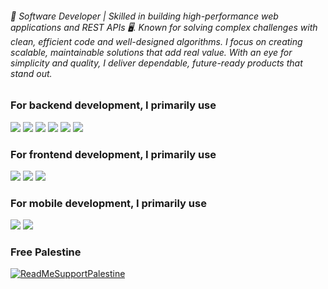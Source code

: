 ###### 🚀 Software Developer | Skilled in building high-performance web applications and REST APIs 🖥️. Known for solving complex challenges with clean, efficient code and well-designed algorithms. I focus on creating scalable, maintainable solutions that add real value. With an eye for simplicity and quality, I deliver dependable, future-ready products that stand out.

### For backend development, I primarily use 

<img src="https://img.shields.io/badge/PHP-777BB4?style=for-the-badge&logo=php&logoColor=white"/> <img src="https://img.shields.io/badge/Python-FFD43B?style=for-the-badge&logo=python&logoColor=blue"/> <img src="https://img.shields.io/badge/Go-00ADD8?style=for-the-badge&logo=go&logoColor=white"/> <img src="https://img.shields.io/badge/Node.js-339933?style=for-the-badge&logo=nodedotjs&logoColor=white"/> <img src="https://img.shields.io/badge/rust-b7410e?style=for-the-badge&logo=rust&logoColor=white"/> <img src="https://img.shields.io/badge/spring_boot-6DB33F?style=for-the-badge&logo=spring-boot&logoColor=white"/>

### For frontend development, I primarily use

<img src="https://img.shields.io/badge/React-20232A?style=for-the-badge&logo=react&logoColor=61DAFB"/> <img src="https://img.shields.io/badge/Angular-DD0031?style=for-the-badge&logo=angular&logoColor=white"/> <img src="https://img.shields.io/badge/jQuery-0769AD?style=for-the-badge&logo=jquery&logoColor=white"/>

### For mobile development, I primarily use 

<img src="https://img.shields.io/badge/React_Native-20232A?style=for-the-badge&logo=react&logoColor=61DAFB"/> <img src="https://img.shields.io/badge/Ionic-20232A?style=for-the-badge&logo=ionic&logoColor=3880FF"/>


### Free Palestine
[![ReadMeSupportPalestine](https://raw.githubusercontent.com/Safouene1/support-palestine-banner/master/banner-support.svg)](https://github.com/Safouene1/support-palestine-banner)

